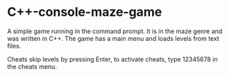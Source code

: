 # C++-console-maze-game

A simple game running in the command prompt. It is in the maze genre and was written in C++. The game has a main menu and loads levels from text files.

Cheats skip levels by pressing Enter, to activate cheats, type 12345678 in the cheats menu.
